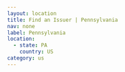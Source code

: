 ```yaml
---
layout: location
title: Find an Issuer | Pennsylvania
nav: none
label: Pennsylvania
location:
  - state: PA
    country: US
category: us
---
```

